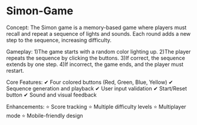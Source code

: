 # Simon-Game

Concept:
The Simon game is a memory-based game where players must recall and repeat a sequence of lights and sounds. Each round adds a new step to the sequence, increasing difficulty.

Gameplay:
1)The game starts with a random color lighting up.
2)The player repeats the sequence by clicking the buttons.
3)If correct, the sequence extends by one step.
4)If incorrect, the game ends, and the player must restart.

Core Features:
✔ Four colored buttons (Red, Green, Blue, Yellow)
✔ Sequence generation and playback
✔ User input validation
✔ Start/Reset button
✔ Sound and visual feedback

Enhancements:
⭐ Score tracking
⭐ Multiple difficulty levels
⭐ Multiplayer mode
⭐ Mobile-friendly design

